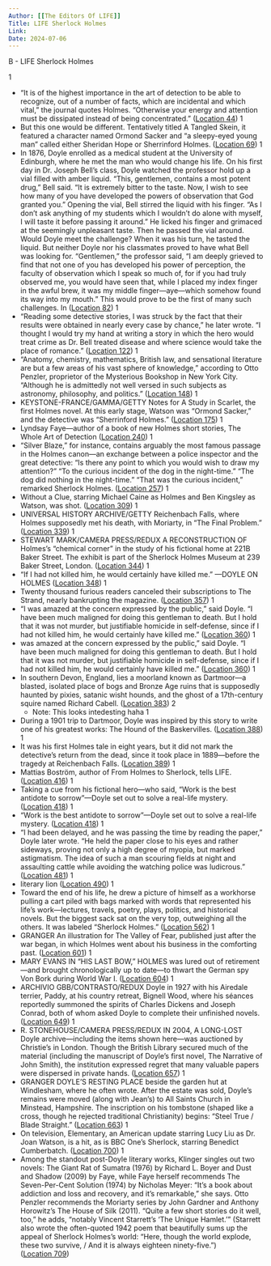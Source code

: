```yaml
---
Author: [[The Editors Of LIFE]]
Title: LIFE Sherlock Holmes
Link: 
Date: 2024-07-06
---
```

B - LIFE Sherlock Holmes

1
- “It is of the highest importance in the art of detection to be able to recognize, out of a number of facts, which are incidental and which vital,” the journal quotes Holmes. “Otherwise your energy and attention must be dissipated instead of being concentrated.” ([Location 44](https://readwise.io/to_kindle?action=open&asin=B01N2WVXHQ&location=44))
1
- But this one would be different. Tentatively titled A Tangled Skein, it featured a character named Ormond Sacker and “a sleepy-eyed young man” called either Sheridan Hope or Sherrinford Holmes. ([Location 69](https://readwise.io/to_kindle?action=open&asin=B01N2WVXHQ&location=69))
1
- In 1876, Doyle enrolled as a medical student at the University of Edinburgh, where he met the man who would change his life. On his first day in Dr. Joseph Bell’s class, Doyle watched the professor hold up a vial filled with amber liquid. “This, gentlemen, contains a most potent drug,” Bell said. “It is extremely bitter to the taste. Now, I wish to see how many of you have developed the powers of observation that God granted you.” Opening the vial, Bell stirred the liquid with his finger. “As I don’t ask anything of my students which I wouldn’t do alone with myself, I will taste it before passing it around.” He licked his finger and grimaced at the seemingly unpleasant taste. Then he passed the vial around. Would Doyle meet the challenge? When it was his turn, he tasted the liquid. But neither Doyle nor his classmates proved to have what Bell was looking for. “Gentlemen,” the professor said, “I am deeply grieved to find that not one of you has developed his power of perception, the faculty of observation which I speak so much of, for if you had truly observed me, you would have seen that, while I placed my index finger in the awful brew, it was my middle finger—aye—which somehow found its way into my mouth.” This would prove to be the first of many such challenges. In ([Location 82](https://readwise.io/to_kindle?action=open&asin=B01N2WVXHQ&location=82))
1
- “Reading some detective stories, I was struck by the fact that their results were obtained in nearly every case by chance,” he later wrote. “I thought I would try my hand at writing a story in which the hero would treat crime as Dr. Bell treated disease and where science would take the place of romance.” ([Location 122](https://readwise.io/to_kindle?action=open&asin=B01N2WVXHQ&location=122))
1
- “Anatomy, chemistry, mathematics, British law, and sensational literature are but a few areas of his vast sphere of knowledge,” according to Otto Penzler, proprietor of the Mysterious Bookshop in New York City. “Although he is admittedly not well versed in such subjects as astronomy, philosophy, and politics.” ([Location 148](https://readwise.io/to_kindle?action=open&asin=B01N2WVXHQ&location=148))
1
- KEYSTONE-FRANCE/GAMMA/GETTY Notes for A Study in Scarlet, the first Holmes novel. At this early stage, Watson was “Ormond Sacker,” and the detective was “Sherrinford Holmes.” ([Location 175](https://readwise.io/to_kindle?action=open&asin=B01N2WVXHQ&location=175))
1
- Lyndsay Faye—author of a book of new Holmes short stories, The Whole Art of Detection ([Location 240](https://readwise.io/to_kindle?action=open&asin=B01N2WVXHQ&location=240))
1
- “Silver Blaze,” for instance, contains arguably the most famous passage in the Holmes canon—an exchange between a police inspector and the great detective: “Is there any point to which you would wish to draw my attention?” “To the curious incident of the dog in the night-time.” “The dog did nothing in the night-time.” “That was the curious incident,” remarked Sherlock Holmes. ([Location 257](https://readwise.io/to_kindle?action=open&asin=B01N2WVXHQ&location=257))
1
- Without a Clue, starring Michael Caine as Holmes and Ben Kingsley as Watson, was shot. ([Location 309](https://readwise.io/to_kindle?action=open&asin=B01N2WVXHQ&location=309))
1
- UNIVERSAL HISTORY ARCHIVE/GETTY Reichenbach Falls, where Holmes supposedly met his death, with Moriarty, in “The Final Problem.” ([Location 339](https://readwise.io/to_kindle?action=open&asin=B01N2WVXHQ&location=339))
1
- STEWART MARK/CAMERA PRESS/REDUX A RECONSTRUCTION OF Holmes’s “chemical corner” in the study of his fictional home at 221B Baker Street. The exhibit is part of the Sherlock Holmes Museum at 239 Baker Street, London. ([Location 344](https://readwise.io/to_kindle?action=open&asin=B01N2WVXHQ&location=344))
1
- “If I had not killed him, he would certainly have killed me.” —DOYLE ON HOLMES ([Location 348](https://readwise.io/to_kindle?action=open&asin=B01N2WVXHQ&location=348))
1
- Twenty thousand furious readers canceled their subscriptions to The Strand, nearly bankrupting the magazine. ([Location 357](https://readwise.io/to_kindle?action=open&asin=B01N2WVXHQ&location=357))
1
- “I was amazed at the concern expressed by the public,” said Doyle. “I have been much maligned for doing this gentleman to death. But I hold that it was not murder, but justifiable homicide in self-defense, since if I had not killed him, he would certainly have killed me.” ([Location 360](https://readwise.io/to_kindle?action=open&asin=B01N2WVXHQ&location=360))
1
- was amazed at the concern expressed by the public,” said Doyle. “I have been much maligned for doing this gentleman to death. But I hold that it was not murder, but justifiable homicide in self-defense, since if I had not killed him, he would certainly have killed me.” ([Location 360](https://readwise.io/to_kindle?action=open&asin=B01N2WVXHQ&location=360))
1
- In southern Devon, England, lies a moorland known as Dartmoor—a blasted, isolated place of bogs and Bronze Age ruins that is supposedly haunted by pixies, satanic wisht hounds, and the ghost of a 17th-century squire named Richard Cabell. ([Location 383](https://readwise.io/to_kindle?action=open&asin=B01N2WVXHQ&location=383))
2
    - Note: This looks intedesting haha
1
- During a 1901 trip to Dartmoor, Doyle was inspired by this story to write one of his greatest works: The Hound of the Baskervilles. ([Location 388](https://readwise.io/to_kindle?action=open&asin=B01N2WVXHQ&location=388))
1
- It was his first Holmes tale in eight years, but it did not mark the detective’s return from the dead, since it took place in 1889—before the tragedy at Reichenbach Falls. ([Location 389](https://readwise.io/to_kindle?action=open&asin=B01N2WVXHQ&location=389))
1
- Mattias Boström, author of From Holmes to Sherlock, tells LIFE. ([Location 416](https://readwise.io/to_kindle?action=open&asin=B01N2WVXHQ&location=416))
1
- Taking a cue from his fictional hero—who said, “Work is the best antidote to sorrow”—Doyle set out to solve a real-life mystery. ([Location 418](https://readwise.io/to_kindle?action=open&asin=B01N2WVXHQ&location=418))
1
- “Work is the best antidote to sorrow”—Doyle set out to solve a real-life mystery. ([Location 418](https://readwise.io/to_kindle?action=open&asin=B01N2WVXHQ&location=418))
1
- “I had been delayed, and he was passing the time by reading the paper,” Doyle later wrote. “He held the paper close to his eyes and rather sideways, proving not only a high degree of myopia, but marked astigmatism. The idea of such a man scouring fields at night and assaulting cattle while avoiding the watching police was ludicrous.” ([Location 481](https://readwise.io/to_kindle?action=open&asin=B01N2WVXHQ&location=481))
1
- literary lion ([Location 490](https://readwise.io/to_kindle?action=open&asin=B01N2WVXHQ&location=490))
1
- Toward the end of his life, he drew a picture of himself as a workhorse pulling a cart piled with bags marked with words that represented his life’s work—lectures, travels, poetry, plays, politics, and historical novels. But the biggest sack sat on the very top, outweighing all the others. It was labeled “Sherlock Holmes.” ([Location 562](https://readwise.io/to_kindle?action=open&asin=B01N2WVXHQ&location=562))
1
- GRANGER An illustration for The Valley of Fear, published just after the war began, in which Holmes went about his business in the comforting past. ([Location 601](https://readwise.io/to_kindle?action=open&asin=B01N2WVXHQ&location=601))
1
- MARY EVANS IN “HIS LAST BOW,” HOLMES was lured out of retirement—and brought chronologically up to date—to thwart the German spy Von Bork during World War I. ([Location 604](https://readwise.io/to_kindle?action=open&asin=B01N2WVXHQ&location=604))
1
- ARCHIVIO GBB/CONTRASTO/REDUX Doyle in 1927 with his Airedale terrier, Paddy, at his country retreat, Bignell Wood, where his séances reportedly summoned the spirits of Charles Dickens and Joseph Conrad, both of whom asked Doyle to complete their unfinished novels. ([Location 649](https://readwise.io/to_kindle?action=open&asin=B01N2WVXHQ&location=649))
1
- R. STONEHOUSE/CAMERA PRESS/REDUX IN 2004, A LONG-LOST Doyle archive—including the items shown here—was auctioned by Christie’s in London. Though the British Library secured much of the material (including the manuscript of Doyle’s first novel, The Narrative of John Smith), the institution expressed regret that many valuable papers were dispersed in private hands. ([Location 657](https://readwise.io/to_kindle?action=open&asin=B01N2WVXHQ&location=657))
1
- GRANGER DOYLE’S RESTING PLACE beside the garden hut at Windlesham, where he often wrote. After the estate was sold, Doyle’s remains were moved (along with Jean’s) to All Saints Church in Minstead, Hampshire. The inscription on his tombstone (shaped like a cross, though he rejected traditional Christianity) begins: “Steel True / Blade Straight.” ([Location 663](https://readwise.io/to_kindle?action=open&asin=B01N2WVXHQ&location=663))
1
- On television, Elementary, an American update starring Lucy Liu as Dr. Joan Watson, is a hit, as is BBC One’s Sherlock, starring Benedict Cumberbatch. ([Location 700](https://readwise.io/to_kindle?action=open&asin=B01N2WVXHQ&location=700))
1
- Among the standout post-Doyle literary works, Klinger singles out two novels: The Giant Rat of Sumatra (1976) by Richard L. Boyer and Dust and Shadow (2009) by Faye, while Faye herself recommends The Seven-Per-Cent Solution (1974) by Nicholas Meyer: “It’s a book about addiction and loss and recovery, and it’s remarkable,” she says. Otto Penzler recommends the Moriarty series by John Gardner and Anthony Horowitz’s The House of Silk (2011). “Quite a few short stories do it well, too,” he adds, “notably Vincent Starrett’s ‘The Unique Hamlet.’” (Starrett also wrote the often-quoted 1942 poem that beautifully sums up the appeal of Sherlock Holmes’s world: “Here, though the world explode, these two survive, / And it is always eighteen ninety-five.”) ([Location 709](https://readwise.io/to_kindle?action=open&asin=B01N2WVXHQ&location=709))

